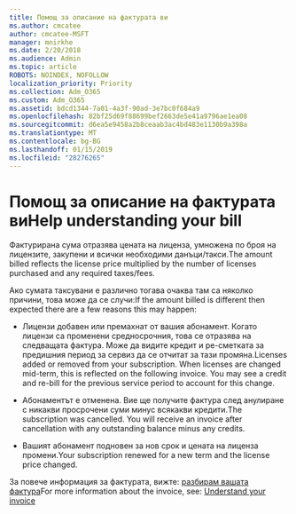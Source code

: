 ```yaml
---
title: Помощ за описание на фактурата ви
ms.author: cmcatee
author: cmcatee-MSFT
manager: mnirkhe
ms.date: 2/20/2018
ms.audience: Admin
ms.topic: article
ROBOTS: NOINDEX, NOFOLLOW
localization_priority: Priority
ms.collection: Adm_O365
ms.custom: Adm_O365
ms.assetid: bdcd1344-7a01-4a3f-90ad-3e7bc0f684a9
ms.openlocfilehash: 82bf25d69f88699bef2663de5e41a9796ae1ea08
ms.sourcegitcommit: d6ea5e9458a2b8ceaab3ac4bd483e1130b9a398a
ms.translationtype: MT
ms.contentlocale: bg-BG
ms.lasthandoff: 01/15/2019
ms.locfileid: "28276265"
---
```

# <a name="help-understanding-your-bill"></a><span data-ttu-id="2be03-102">Помощ за описание на фактурата ви</span><span class="sxs-lookup"><span data-stu-id="2be03-102">Help understanding your bill</span></span>

<span data-ttu-id="2be03-103">Фактурирана сума отразява цената на лиценза, умножена по броя на лицензите, закупени и всички необходими данъци/такси.</span><span class="sxs-lookup"><span data-stu-id="2be03-103">The amount billed reflects the license price multiplied by the number of licenses purchased and any required taxes/fees.</span></span>
  
<span data-ttu-id="2be03-104">Ако сумата таксувани е различно тогава очаква там са няколко причини, това може да се случи:</span><span class="sxs-lookup"><span data-stu-id="2be03-104">If the amount billed is different then expected there are a few reasons this may happen:</span></span>
  
- <span data-ttu-id="2be03-p101">Лицензи добавен или премахнат от вашия абонамент. Когато лицензи са променени средносрочния, това се отразява на следващата фактура. Може да видите кредит и ре-сметката за предишния период за сервиз да се отчитат за тази промяна.</span><span class="sxs-lookup"><span data-stu-id="2be03-p101">Licenses added or removed from your subscription. When licenses are changed mid-term, this is reflected on the following invoice. You may see a credit and re-bill for the previous service period to account for this change.</span></span>
    
- <span data-ttu-id="2be03-p102">Абонаментът е отменена. Вие ще получите фактура след анулиране с никакви просрочени суми минус всякакви кредити.</span><span class="sxs-lookup"><span data-stu-id="2be03-p102">The subscription was cancelled. You will receive an invoice after cancellation with any outstanding balance minus any credits.</span></span>
    
- <span data-ttu-id="2be03-110">Вашият абонамент подновен за нов срок и цената на лиценза промени.</span><span class="sxs-lookup"><span data-stu-id="2be03-110">Your subscription renewed for a new term and the license price changed.</span></span>
    
<span data-ttu-id="2be03-111">За повече информация за фактурата, вижте: [разбирам вашата фактура](https://support.office.com/article/0724b428-fb59-4962-8c37-6674166d7507)</span><span class="sxs-lookup"><span data-stu-id="2be03-111">For more information about the invoice, see: [Understand your invoice](https://support.office.com/article/0724b428-fb59-4962-8c37-6674166d7507)</span></span>
  

